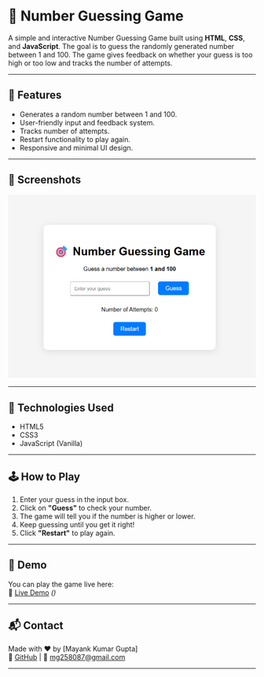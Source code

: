 # 🎯 Number Guessing Game

A simple and interactive Number Guessing Game built using **HTML**, **CSS**, and **JavaScript**. The goal is to guess the randomly generated number between 1 and 100. The game gives feedback on whether your guess is too high or too low and tracks the number of attempts.

---

## 🚀 Features

- Generates a random number between 1 and 100.
- User-friendly input and feedback system.
- Tracks number of attempts.
- Restart functionality to play again.
- Responsive and minimal UI design.

---

## 📸 Screenshots

![Screenshot](guessGameimg.png)

---

## 🔧 Technologies Used

- HTML5
- CSS3
- JavaScript (Vanilla)

---

## 🕹️ How to Play

1. Enter your guess in the input box.
2. Click on **"Guess"** to check your number.
3. The game will tell you if the number is higher or lower.
4. Keep guessing until you get it right!
5. Click **"Restart"** to play again.

---

## 📌 Demo

You can play the game live here:  
🔗 [Live Demo](#) *()*

---

## 📬 Contact

Made with ❤️ by [Mayank Kumar Gupta]  
🔗 [GitHub](https://github.com/MKG0007/number-guessing-game) | 📧 mg258087@gmail.com

---


